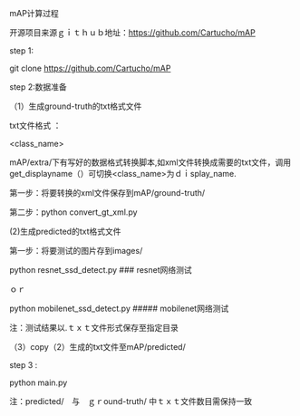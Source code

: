 
mAP计算过程

开源项目来源ｇｉｔｈｕｂ地址：https://github.com/Cartucho/mAP

step 1:

git clone https://github.com/Cartucho/mAP


step 2:数据准备

（1）生成ground-truth的txt格式文件
 
txt文件格式 ：
   
<class_name> <left> <top> <right> <bottom>

  
mAP/extra/下有写好的数据格式转换脚本,如xml文件转换成需要的txt文件，调用get_displayname（）可切换<class_name>为ｄｉsplay_name.
   
第一步：将要转换的xml文件保存到mAP/ground-truth/
   
第二步：python convert_gt_xml.py
  
(2)生成predicted的txt格式文件

第一步：将要测试的图片存到images/
   
python resnet_ssd_detect.py    ### resnet网络测试

ｏｒ　　

python mobilenet_ssd_detect.py     ##### mobilenet网络测试
   
注：测试结果以.ｔｘｔ文件形式保存至指定目录

（3）copy（2）生成的txt文件至mAP/predicted/

step 3 :
   
python main.py
    
注：predicted/　与　ｇｒound-truth/  中ｔｘｔ文件数目需保持一致
    
    
